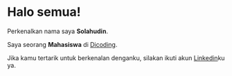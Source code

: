 # Halo semua! 

Perkenalkan nama saya **Solahudin**.<br>

Saya seorang **Mahasiswa** di [Dicoding](https://unpam.ac.id/).<br>

Jika kamu tertarik untuk berkenalan denganku, silakan ikuti akun [Linkedin](https://www.linkedin.com/in/solah-udin-4833b6329/)ku ya.
